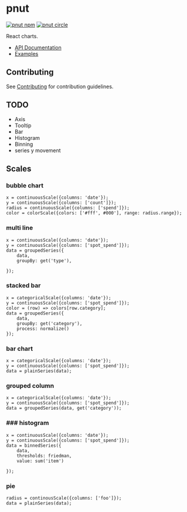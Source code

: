 # pnut
[![pnut npm](https://img.shields.io/npm/v/pnut.svg?style=flat-square)](https://www.npmjs.com/package/pnut)
[![pnut circle](https://img.shields.io/circleci/project/github/bigdatr/pnut.svg?style=flat-square)](https://circleci.com/gh/bigdatr/pnut)

React charts.

- [API Documentation](https://bigdatr.github.io/pnut/docs)
- [Examples](https://bigdatr.github.io/pnut/example)

## Contributing

See [Contributing](/CONTRIBUTING.md) for contribution guidelines.


## TODO
* Axis
* Tooltip
* Bar
* Histogram
* Binning
* series y movement


## Scales



### bubble chart 
```
x = continuousScale({columns: 'date'});
y = continuousScale({columns: ['count']});
radius = continuousScale({columns: ['spend']});
color = colorScale({colors: ['#fff', #000'], range: radius.range});
```
### multi line
```
x = continuousScale({columns: 'date'});
y = continuousScale({columns: ['spot_spend']});
data = groupedSeries({
	data, 
	groupBy: get('type'),

});
```


### stacked bar
```
x = categoricalScale({columns: 'date'});
y = continuousScale({columns: ['spot_spend']});
color = (row) => colors[row.category];
data = groupedSeries({
	data, 
	groupBy: get('category'),
	process: normalize()
});
```

### bar chart
```
x = categoricalScale({columns: 'date'});
y = continuousScale({columns: ['spot_spend']});
data = plainSeries(data);
```

### grouped column
```
x = categoricalScale({columns: 'date'});
y = continuousScale({columns: ['spot_spend']});
data = groupedSeries(data, get('category'));
```


### ### histogram 
```
x = continuousScale({columns: 'date'});
y = continuousScale({columns: ['spot_spend']});
data = binnedSeries({
	data, 
	thresholds: friedman,
	value: sum('item')

});
```

### pie 
```
radius = continousScale({columns: ['foo']});
data = plainSeries(data);
```





